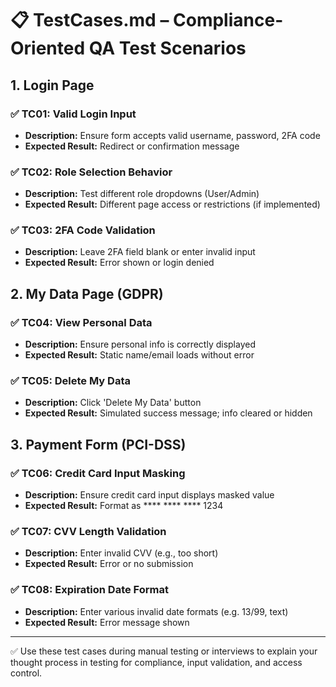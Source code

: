 # 📋 TestCases.md – Compliance-Oriented QA Test Scenarios

## 1. Login Page

### ✅ TC01: Valid Login Input
- **Description:** Ensure form accepts valid username, password, 2FA code
- **Expected Result:** Redirect or confirmation message

### ✅ TC02: Role Selection Behavior
- **Description:** Test different role dropdowns (User/Admin)
- **Expected Result:** Different page access or restrictions (if implemented)

### ✅ TC03: 2FA Code Validation
- **Description:** Leave 2FA field blank or enter invalid input
- **Expected Result:** Error shown or login denied

## 2. My Data Page (GDPR)

### ✅ TC04: View Personal Data
- **Description:** Ensure personal info is correctly displayed
- **Expected Result:** Static name/email loads without error

### ✅ TC05: Delete My Data
- **Description:** Click 'Delete My Data' button
- **Expected Result:** Simulated success message; info cleared or hidden

## 3. Payment Form (PCI-DSS)

### ✅ TC06: Credit Card Input Masking
- **Description:** Ensure credit card input displays masked value
- **Expected Result:** Format as **** **** **** 1234

### ✅ TC07: CVV Length Validation
- **Description:** Enter invalid CVV (e.g., too short)
- **Expected Result:** Error or no submission

### ✅ TC08: Expiration Date Format
- **Description:** Enter various invalid date formats (e.g. 13/99, text)
- **Expected Result:** Error message shown

---

✅ Use these test cases during manual testing or interviews to explain your thought process in testing for compliance, input validation, and access control.
